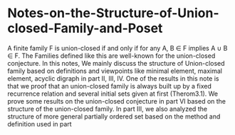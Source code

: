 # Notes-on-the-Structure-of-Union-closed-Family-and-Poset
  A finite family F is union-closed if and only if for any A, B ∈ F implies A ∪ B ∈ F. The Families defined like this are
well-known for the union-closed conjecture. In this notes, We mainly discuss the structure of
Union-closed family based on definitions and
viewpoints like minimal element, maximal element, acyclic
digraph in part II, III, IV. One of the results in this note is that
we proof that an union-closed family is always built up by a
fixed recurrence relation and several initial sets given at first
(Therom3.1). We prove some results on the union-closed
conjecture in part VI based on the structure of the union-closed
family. In part III, we also analyzed the structure of more general
partially ordered set based on the method and definition used in
part 
